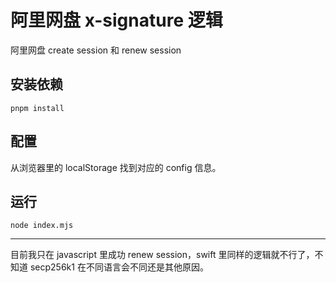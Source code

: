 # 阿里网盘 x-signature 逻辑

阿里网盘 create session 和 renew session

## 安装依赖

```text
pnpm install
```

## 配置

从浏览器里的 localStorage 找到对应的 config 信息。

## 运行

```text
node index.mjs
```

---

目前我只在 javascript 里成功 renew session，swift 里同样的逻辑就不行了，不知道 secp256k1 在不同语言会不同还是其他原因。

